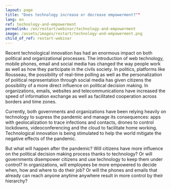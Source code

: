 ```yaml
---
layout: page
title: "Does technology increase or decrease empowerment?""
lang: en
ref: technology-and-empowerment
permalink: /en/restart/webinar/technology-and-empowerment
image: /assets/images/restart/technology-and-empowerment.png
child_of_ref: restart-webinar
---
```


Recent technological innovation has had an enormous impact on both political and
organizational processes. The introduction of web technology, mobile phones, email and
social media has changed the way people work as well as how they participate in the civils
society. In politics, platforms like Rousseau, the possibility of real-time polling as well as the
personalization of political representation through social media has given citizens the
possibility of a more direct influence on political decision making. In organizations, emails,
websites and telecommunications have increased the speed of information exchange as
well as facilitated cooperation across borders and time zones.

Currently, both governments and organizations have been relying heavily on technology to
supress the pandemic and manage its consequences: apps with geolocalization to trace
infections and contacts, drones to control lockdowns, videoconferencing and the cloud to
facilitate home working. Technological innovation is being stimulated to help the world
mitigate the negative effects of the pandemic.

But what will happen after the pandemic? Will citizens have more influence on the political
decision making process thanks to technology? Or will governments disempower citizens
and use technology to keep them under control? In organizations, will employees be more
empowered to decide when, how and where to do their job? Or will the phones and emails
that already can reach anyone anytime anywhere result in more control by their hierarchy?
